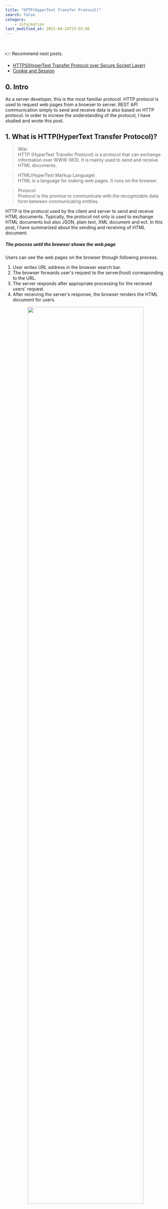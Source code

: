 ```yaml
---
title: "HTTP(HyperText Transfer Protocol)"
search: false
category:
    - information
last_modified_at: 2021-04-24T23:55:00
---
```


<br>

👉 Recommend next posts.

* [HTTPS(HyperText Transfer Protocol over Secure Socket Layer)][https-link]
* [Cookie and Session][cookie-and-session-link]

## 0. Intro

As a server developer, this is the most familiar protocol. 
HTTP protocol is used to request web pages from a browser to server. 
REST API communication simply to send and receive data is also based on HTTP protocol. 
In order to increse the understanding of the protocol, I have studied and wrote this post. 

## 1. What is HTTP(HyperText Transfer Protocol)?

> Wiki<br>
> HTTP (HyperText Transfer Protocol) is a protocol that can exchange information over WWW (W3). 
> It is mainly used to send and receive HTML documents.

> HTML(HyperText Markup Language)<br> 
> HTML is a language for making web pages. It runs on the browser.

> Protocol<br>
> Protocol is the promise to communicate with the recognizable data form between communicating entities.

HTTP is the protocol used by the client and server to send and receive HTML documents. 
Typically, the protocol not only is used to exchange HTML documents but also JSON, plain text, XML document and ect. 
In this post, I have summarized about the sending and receiving of HTML document. 

##### The process until the browser shows the web page

Users can see the web pages on the browser through following process.

1. User writes URL address in the browser search bar.
1. The browser forwards user's request to the server(host) corresponding to the URL.
1. The server responds after appropriate processing for the recieved users' request.
1. After receiving the server's response, the browser renders the HTML document for users.

<p align="center">
    <img src="/images/http-1.JPG" width="85%" class="image__border image__padding">
</p>

## 2. HTTP data format

### 2.1. Client request

The client request resource data from the server in the message form which is below. 

* Request Line - request method, path, protocol version
* Request Headers - other header information
* Request Message Body - additional information transmitted by users

<p align="center">
    <img src="/images/http-2.JPG" width="80%">
</p>
<center>HTTP Message Format 형식(Request Message & Response Message)</center>

### 2.2. Server response

The server responds to clients for the request in the message form which is below.

* Status Line - protocol version, status code, status message
* Response Header - other header information
* Response Body - information that the server sends to the clients

<p align="center">
    <img src="/images/http-3.JPG" width="80%">
</p>
<center>HTTP Message Format 형식(Request Message & Response Message)</center>

## 3. HTTP characteristics

Let's look around the characteristics of HTTP protocol.

### 3.1. Connectionless

It means that the server sends a response to the client and disconnects the established connection between the server and client.
The server provides services for an unspecified number of clients. 
Maintaining a connection with a client who requested once puts a lot of pressure on the server in terms of resource usage.
Therefore, the server does not maintain a connection after responding to the client's request.

From the client's point of view, it's a bit inconvenient. 
The connectionless feature causes the client to perform a new connect and disconnect process for every request, even though there are still more requests that it needs.

<p align="center">
    <img src="/images/http-4.JPG" width="35%" class="image__border image__padding">
</p>

### 3.2. Stateless

This characteristic is caused by the connectionless of HTTP communication. 
The server does not know the state of the client because the connection is not kept after responding to the client. 
From the server's point of view, the request is always from a new client. 
The stateless limits to provide convenient services to the client. 
Cookies and session are used to solve these problem. 
For more information, read [Cookie and Session][cookie-and-session-link] please.

<p align="center">
    <img src="/images/http-5.JPG" width="35%" class="image__border image__padding">
</p>

## 4. HTTP working process

1. Users enter the URL address of the web page they want to find through their web browser.
1. The browser searches the domain name which is part of the URL adress from DNS(domain name server).
    * For example, if the URL adress is `'https://www.naver.com/'`, then the domain name is `'naver.com'`.
    * In the network, as communication is working based on an IP address, the client computer needs to find an IP addess that matches URL at the DNS.
1. The URL address for the web page and the IP address are changed into HTTP request message.
1. The HTTP request message is sended to the server corresponding the IP address.
1. The sever sends an HTTP response message to the client after performing the appropriate actions for the request. 
1. The HTTP response message is passed back across the network. 
1. The HTTP response arriving at client side is converted into HTML document for making the web page by the HTTP protocol.
1. The converted HTML document is rendered by the browser and users can see.

<p align="center">
    <img src="/images/http-6.JPG" width="80%" class="image__border">
</p>
<center>http://tcpschool.com/webbasic/works</center>

<br>

## 5. HTTP methods

Let's look around HTTP methos which are used to reqeust. 

### 5.1. Main methods

These are mainly used request methods. 
We have to be aware and know what charateristics each method has.

#### 5.1.1. GET method

* A request method is for getting resources that exist on server side.
* Parameters for request are exposed in the URL, which is security vulnerability.

#### 5.1.2. POST mehod

* A request method is for creating new resources on server side.
* When clients send some information, it is submitted in the message part of HTTP.
* When new resources are created, it responds with the URL address of newly created resources in the HTTP header with the key name is `'Location'`.

#### 5.1.3. PUT method

* A request method is for changing to existing resources on server.
* It submits information like the POST method, but it mainly is used to update information.
* Since PUT method is that clients are invovled in server side implementation, so POST method is mainly used.

#### 5.1.4. DELETE method

* A request method is for deleting existing resources on a server.
* The server deletes the resources correspodding to the request.
* It is usually replaced by POST method that can implement equivalently.

### 5.2. Other methods

These are not commonly used, but I have summarized toghether.

#### 5.2.1. CONNECT method

* A request method is for establishing a tunnel to the server identified as the destination resource.
* <https://tools.ietf.org/html/rfc7231#section-4>

#### 5.2.2. HEAD method

* A request method is for obtaining the message header like document information.
* This method is similar to GET method, but not request for an actual document.

#### 5.2.3. TRACE mthod

* A request method is for showing the receiving path.
* The loop-back message is delivered while moving to the corresponding resource.

#### 5.2.4. OPTIONS method

* A request method is for getting methods are provided by a server.
* The server sends method types which can be handled with HTTP header like `'Allow: GET,POST,HEAD'`.

#### 5.2.5. PATCH method

* 리소스의 부분만 수정하는데 사용합니다.
* 서버가 자원을 수정하기 위해 동봉된 엔티티를 처리하는 방식에서 PUT 메소드와 차이가 있습니다.
* <https://tools.ietf.org/html/rfc5789#section-2>

### 5.3. Summarize the characteristic of HTTP request methods

| HTTP method | RFC | Existence of body in request | Existence of body in response | Safety | Idempotent | Cacheable |
|:---:|:---:|:---:|:---:|:---:|:---:|:---:|
| GET | RFC 7231 | NO | YES | YES | YES | YES |
| HEAD | RFC 7231 | NO | NO | YES | YES | YES |
| POST | RFC 7231 | YES | YES | NO | NO | YES |
| PUT | RFC 7231 | YES | YES | NO | YES | NO |
| DELETE | RFC 7231 | NO | YES | NO | YES | NO |
| CONNECT | RFC 7231 | YES | YES | NO | NO | NO |
| OPTIONS | RFC 7231 | 선택 사항 | YES | YES | YES | NO |
| TRACE | RFC 7231 | NO | YES | YES | YES | NO |
| PATCH | RFC 5789 | YES | YES | NO | NO | YES  |

## 6. HTTP Status Code

It means the status of the response that the server to the client. 
Let's check what response codes there are.

### 6.1. 1xx - Information exchange

Most status codes in the 100 are used to exchange information between the server and client.

* 100 - Continue. 
    * The server has received some requests from the client and needs continuing to send the rest of the request. 
    * It was introduced in HTTP 1.1.
* 101 - Switching Protocols. 
    * The server will switch to another proptocol according to `Upgrade` header in the client's request. 
    * It was introduced in HTTP 1.1.

### 6.2. 2xx - Success

Most status codes in the 200 range indicate success.

* 200 - OK. 
    * Success code for the request. 
* 204 - No Content. 
    * Success, but no data in ther response body.
* 205 - Reset Content. 
    * Success, but the client's screen is adviced to refresh. 
* 206 - Partial Conent. 
    * Success, but only some data returned. 

### 6.3. 3xx - Redirect

Most status codes in the 300 range indicate redirecting. 
When clients request data from an old address, the server leads to a new URL.

* 300 - Multiple Choices. 
    * The clients request data moved recently. 
* 301 - Moved Permanently. 
    * The requested resource exists at the new URL. 
* 303 - See Other. 
    * The requested resource exists at the temporary address.  
* 304 - Not Modified. 
    * Since the requested resource has not been changed, it is advicded that the client should use the cached resource. 

### 6.4. 4xx - Client error

Most status codes in the 400 range are due to the client's code being wrong. 
It occurs when an invalid resource is requested or the permission is incorrect.

* 400 - Bad Request. 
* 401 - Unauthorized. 
    * The clients request without the permission. The authorization header is wrong. 
* 403 - Forbidden. 
    * The server responds that access to the resource is forbidden. 
* 405 - Method Not Allowed. 
* 409 - Conflict. 
    * It occurs when the clients update out of date resources.

### 6.5. 5xx - Server error

Status codes in the 500 range indicate an error on the server side. 

* 501 - Not Implemented. 
    * The server cannot perform the requested action.
* 503 - Service Unavailable. 
    * The server is overheaded or down for maintenance. 

#### REFERENCE

* [[Internet] HTTP? 개념잡기 통신과정-IMBETPY][http-blog-link-0]
* [HTTP 통신][http-blog-link-1]
* [HTTP Message Format 형식(Request Message & Response Message)][http-blog-link-2]
* <https://ko.wikipedia.org/wiki/HTTP>
* <http://tcpschool.com/webbasic/works>
* <https://victorydntmd.tistory.com/286>
* <http://www.ktword.co.kr/abbr_view.php?m_temp1=3791>
* <https://developer.mozilla.org/ko/docs/Web/HTTP/Overview>
* <https://joshua1988.github.io/web-development/http-part1/>
* <https://junhyunny.github.io/information/cookie-and-session/>

[https-link]: https://junhyunny.github.io/information/https/
[cookie-and-session-link]: https://junhyunny.github.io/information/cookie-and-session/

[http-blog-link-0]: https://velog.io/@doomchit_3/Internet-HTTP-%EA%B0%9C%EB%85%90%EC%B0%A8%EB%A0%B7-IMBETPY
[http-blog-link-1]: https://hyojin96.tistory.com/entry/HTTP-%ED%86%B5%EC%8B%A0
[http-blog-link-2]: https://m.blog.naver.com/PostView.nhn?blogId=allstar927&logNo=90161809512&proxyReferer=https:%2F%2Fwww.google.com%2F